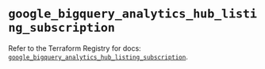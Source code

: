 # `google_bigquery_analytics_hub_listing_subscription`

Refer to the Terraform Registry for docs: [`google_bigquery_analytics_hub_listing_subscription`](https://registry.terraform.io/providers/hashicorp/google-beta/6.25.0/docs/resources/google_bigquery_analytics_hub_listing_subscription).
